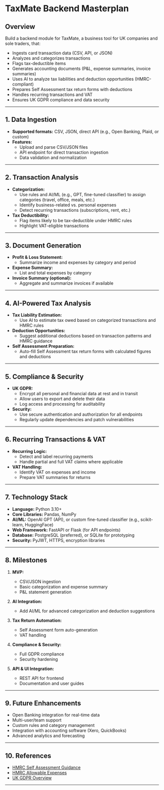 # TaxMate Backend Masterplan

## Overview

Build a backend module for TaxMate, a business tool for UK companies and sole traders, that:

- Ingests card transaction data (CSV, API, or JSON)
- Analyzes and categorizes transactions
- Flags tax-deductible items
- Generates accounting documents (P&L, expense summaries, invoice summaries)
- Uses AI to analyze tax liabilities and deduction opportunities (HMRC-compliant)
- Prepares Self Assessment tax return forms with deductions
- Handles recurring transactions and VAT
- Ensures UK GDPR compliance and data security

---

## 1. Data Ingestion

- **Supported formats:** CSV, JSON, direct API (e.g., Open Banking, Plaid, or custom)
- **Features:**
  - Upload and parse CSV/JSON files
  - API endpoint for direct transaction ingestion
  - Data validation and normalization

---

## 2. Transaction Analysis

- **Categorization:**
  - Use rules and AI/ML (e.g., GPT, fine-tuned classifier) to assign categories (travel, office, meals, etc.)
  - Identify business-related vs. personal expenses
  - Detect recurring transactions (subscriptions, rent, etc.)
- **Tax Deductibility:**
  - Flag items likely to be tax-deductible under HMRC rules
  - Highlight VAT-eligible transactions

---

## 3. Document Generation

- **Profit & Loss Statement:**
  - Summarize income and expenses by category and period
- **Expense Summary:**
  - List and total expenses by category
- **Invoice Summary (optional):**
  - Aggregate and summarize invoices if available

---

## 4. AI-Powered Tax Analysis

- **Tax Liability Estimation:**
  - Use AI to estimate tax owed based on categorized transactions and HMRC rules
- **Deduction Opportunities:**
  - Suggest additional deductions based on transaction patterns and HMRC guidance
- **Self Assessment Preparation:**
  - Auto-fill Self Assessment tax return forms with calculated figures and deductions

---

## 5. Compliance & Security

- **UK GDPR:**
  - Encrypt all personal and financial data at rest and in transit
  - Allow users to export and delete their data
  - Log access and processing for auditability
- **Security:**
  - Use secure authentication and authorization for all endpoints
  - Regularly update dependencies and patch vulnerabilities

---

## 6. Recurring Transactions & VAT

- **Recurring Logic:**
  - Detect and label recurring payments
  - Handle partial and full VAT claims where applicable
- **VAT Handling:**
  - Identify VAT on expenses and income
  - Prepare VAT summaries for returns

---

## 7. Technology Stack

- **Language:** Python 3.10+
- **Core Libraries:** Pandas, NumPy
- **AI/ML:** OpenAI GPT (API), or custom fine-tuned classifier (e.g., scikit-learn, HuggingFace)
- **Web Framework:** FastAPI or Flask (for API endpoints)
- **Database:** PostgreSQL (preferred), or SQLite for prototyping
- **Security:** PyJWT, HTTPS, encryption libraries

---

## 8. Milestones

1. **MVP:**
   - CSV/JSON ingestion
   - Basic categorization and expense summary
   - P&L statement generation

2. **AI Integration:**
   - Add AI/ML for advanced categorization and deduction suggestions

3. **Tax Return Automation:**
   - Self Assessment form auto-generation
   - VAT handling

4. **Compliance & Security:**
   - Full GDPR compliance
   - Security hardening

5. **API & UI Integration:**
   - REST API for frontend
   - Documentation and user guides

---

## 9. Future Enhancements

- Open Banking integration for real-time data
- Multi-user/team support
- Custom rules and category management
- Integration with accounting software (Xero, QuickBooks)
- Advanced analytics and forecasting

---

## 10. References

- [HMRC Self Assessment Guidance](https://www.gov.uk/self-assessment-tax-returns)
- [HMRC Allowable Expenses](https://www.gov.uk/expenses-if-youre-self-employed)
- [UK GDPR Overview](https://ico.org.uk/for-organisations/uk-gdpr-guidance-and-resources/)

--- 